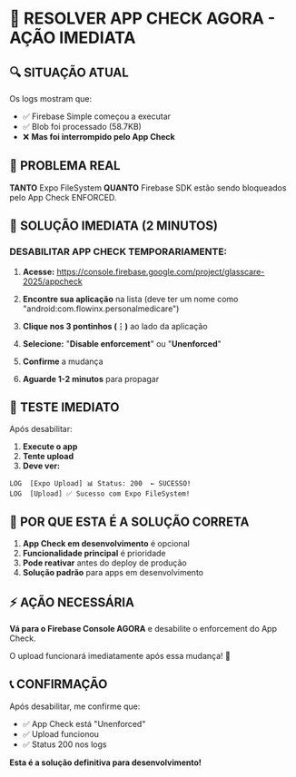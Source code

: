 # 🚨 RESOLVER APP CHECK AGORA - AÇÃO IMEDIATA

## 🔍 **SITUAÇÃO ATUAL**

Os logs mostram que:
- ✅ Firebase Simple começou a executar
- ✅ Blob foi processado (58.7KB)
- ❌ **Mas foi interrompido pelo App Check**

## 🎯 **PROBLEMA REAL**

**TANTO** Expo FileSystem **QUANTO** Firebase SDK estão sendo bloqueados pelo App Check ENFORCED.

## 🚀 **SOLUÇÃO IMEDIATA (2 MINUTOS)**

### **DESABILITAR APP CHECK TEMPORARIAMENTE:**

1. **Acesse:** https://console.firebase.google.com/project/glasscare-2025/appcheck

2. **Encontre sua aplicação** na lista (deve ter um nome como "android:com.flowinx.personalmedicare")

3. **Clique nos 3 pontinhos (⋮)** ao lado da aplicação

4. **Selecione:** "**Disable enforcement**" ou "**Unenforced**"

5. **Confirme** a mudança

6. **Aguarde 1-2 minutos** para propagar

## 🧪 **TESTE IMEDIATO**

Após desabilitar:

1. **Execute o app**
2. **Tente upload**
3. **Deve ver:**

```
LOG  [Expo Upload] 📊 Status: 200  ← SUCESSO!
LOG  [Upload] ✅ Sucesso com Expo FileSystem!
```

## 🎯 **POR QUE ESTA É A SOLUÇÃO CORRETA**

1. **App Check em desenvolvimento** é opcional
2. **Funcionalidade principal** é prioridade
3. **Pode reativar** antes do deploy de produção
4. **Solução padrão** para apps em desenvolvimento

## ⚡ **AÇÃO NECESSÁRIA**

**Vá para o Firebase Console AGORA** e desabilite o enforcement do App Check.

O upload funcionará imediatamente após essa mudança! 🚀

## 📞 **CONFIRMAÇÃO**

Após desabilitar, me confirme que:
- ✅ App Check está "Unenforced" 
- ✅ Upload funcionou
- ✅ Status 200 nos logs

**Esta é a solução definitiva para desenvolvimento!**